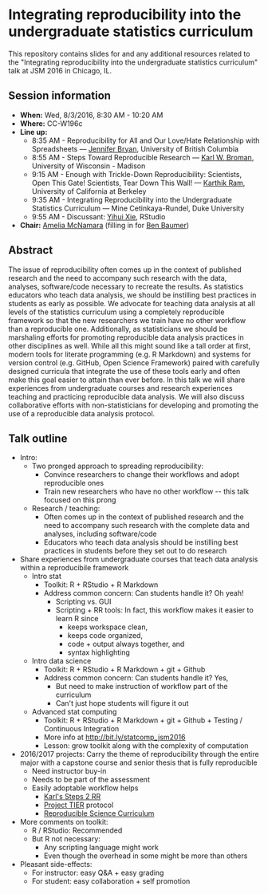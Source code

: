 # Integrating reproducibility into the undergraduate statistics curriculum

This repository contains slides for and any additional resources related to the "Integrating reproducibility into the undergraduate statistics curriculum" talk at JSM 2016 in Chicago, IL.

## Session information

- **When:** Wed, 8/3/2016, 8:30 AM - 10:20 AM
- **Where:** CC-W196c
- **Line up:**
	+ 8:35 AM - Reproducibility for All and Our Love/Hate Relationship with Spreadsheets — [Jennifer Bryan](https://github.com/jennybc), University of British Columbia
	+ 8:55 AM - Steps Toward Reproducible Research — [Karl W. Broman](https://github.com/kbroman), University of Wisconsin - Madison
	+ 9:15 AM - Enough with Trickle-Down Reproducibility: Scientists, Open This Gate! Scientists, Tear Down This Wall! — [Karthik Ram](https://github.com/karthik), University of California at Berkeley
	+ 9:35 AM - Integrating Reproducibility into the Undergraduate Statistics Curriculum — Mine Cetinkaya-Rundel, Duke University
	+ 9:55 AM - Discussant: [Yihui Xie](https://github.com/yihui), RStudio
- **Chair:** [Amelia McNamara](https://github.com/AmeliaMN) (filling in for [Ben Baumer](https://github.com/beanumber))

## Abstract

The issue of reproducibility often comes up in the context of published research and the need to accompany such research with the data, analyses, software/code necessary to recreate the results. As statistics educators who teach data analysis, we should be instilling best practices in students as early as possible. We advocate for teaching data analysis at all levels of the statistics curriculum using a completely reproducible framework so that the new researchers we train have no other workflow than a reproducible one. Additionally, as statisticians we should be marshaling efforts for promoting reproducible data analysis practices in other disciplines as well. While all this might sound like a tall order at first, modern tools for literate programming (e.g. R Markdown) and systems for version control (e.g. GitHub, Open Science Framework) paired with carefully designed curricula that integrate the use of these tools early and often make this goal easier to attain than ever before. In this talk we will share experiences from undergraduate courses and research experiences teaching and practicing reproducible data analysis. We will also discuss collaborative efforts with non-statisticians for developing and promoting the use of a reproducible data analysis protocol.

## Talk outline

- Intro:
	- Two pronged approach to spreading reproducibility:
		+ Convince researchers to change their workflows and adopt reproducible ones
		+ Train new researchers who have no other workflow -- this talk focused on this prong
	- Research / teaching:
		+ Often comes up in the context of published research and the need to accompany such research with the complete data and analyses, including software/code 
		+ Educators who teach data analysis should be instilling best practices in students before they set out to do research
- Share experiences from undergraduate courses that teach data analysis within a reproducibile framework
	+ Intro stat 
		- Toolkit: R + RStudio + R Markdown
		- Address common concern: Can students handle it? Oh yeah! 
			+ Scripting vs. GUI
			+ Scripting + RR tools: In fact, this workflow makes it easier to learn R since 
				- keeps workspace clean, 
				- keeps code organized, 
				- code + output always together, and 
				- syntax highlighting
	+ Intro data science 
		- Toolkit: R + RStudio + R Markdown + git + Github
		- Address common concern: Can students handle it? Yes, 
			+ But need to make instruction of workflow part of the curriculum 
			- Can't just hope students will figure it out
	+ Advanced stat computing 
		- Toolkit: R + RStudio + R Markdown + git + Github + Testing / Continuous Integration
		- More info at http://bit.ly/statcomp_jsm2016
		- Lesson: grow toolkit along with the complexity of computation
- 2016/2017 projects: Carry the theme of reproducibility through the entire major with a capstone course and senior thesis that is fully reproducible
	+ Need instructor buy-in
	+ Needs to be part of the assessment
	+ Easily adoptable workflow helps
		- [Karl's Steps 2 RR](http://kbroman.org/steps2rr/)
		- [Project TIER](https://www.haverford.edu/tier) protocol
		- [Reproducible Science Curriculum](https://github.com/Reproducible-Science-Curriculum)
- More comments on toolkit:
	+ R / RStudio: Recommended
	+ But R not necessary: 
		- Any scripting language might work 
		- Even though the overhead in some might be more than others
- Pleasant side-effects:
	+ For instructor: easy Q&A + easy grading
	+ For student: easy collaboration + self promotion










